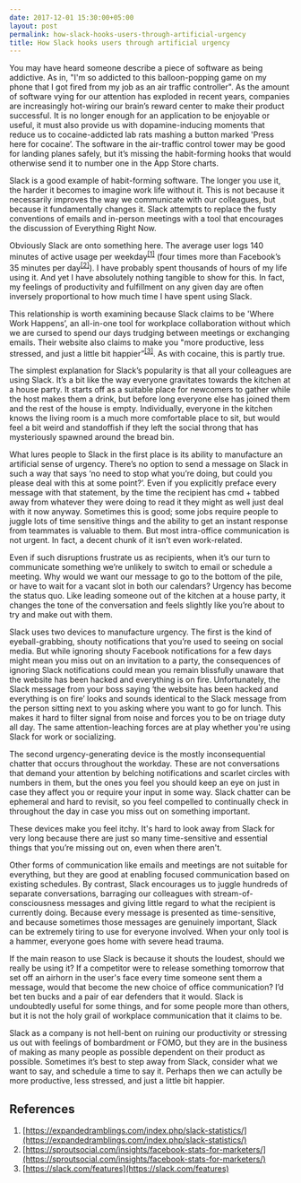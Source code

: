 ```yaml
---
date: 2017-12-01 15:30:00+05:00
layout: post
permalink: how-slack-hooks-users-through-artificial-urgency
title: How Slack hooks users through artificial urgency
---
```


You may have heard someone describe a piece of software as being addictive. As in, "I'm so addicted to this balloon-popping game on my phone that I got fired from my job as an air traffic controller". As the amount of software vying for our attention has exploded in recent years, companies are increasingly hot-wiring our brain’s reward center to make their product successful. It is no longer enough for an application to be enjoyable or useful, it must also provide us with dopamine-inducing moments that reduce us to cocaine-addicted lab rats mashing a button marked 'Press here for cocaine’. The software in the air-traffic control tower may be good for landing planes safely, but it’s missing the habit-forming hooks that would otherwise send it to number one in the App Store charts.

Slack is a good example of habit-forming software. The longer you use it, the harder it becomes to imagine work life without it. This is not because it necessarily improves the way we communicate with our colleagues, but because it fundamentally changes it. Slack attempts to replace the fusty conventions of emails and in-person meetings with a tool that encourages the discussion of Everything Right Now.

Obviously Slack are onto something here. The average user logs 140 minutes of active usage per weekday<sup>[[1]](https://expandedramblings.com/index.php/slack-statistics/)</sup> (four times more than Facebook’s 35 minutes per day<sup>[[2]](https://sproutsocial.com/insights/facebook-stats-for-marketers/)</sup>). I have probably spent thousands of hours of my life using it. And yet I have absolutely nothing tangible to show for this. In fact, my feelings of productivity and fulfillment on any given day are often inversely proportional to how much time I have spent using Slack.

This relationship is worth examining because Slack claims to be 'Where Work Happens’, an all-in-one tool for workplace collaboration without which we are cursed to spend our days trudging between meetings or exchanging emails. Their website also claims to make you "more productive, less stressed, and just a little bit happier”<sup>[[3]](https://slack.com/features)</sup>. As with cocaine, this is partly true.

The simplest explanation for Slack’s popularity is that all your colleagues are using Slack. It’s a bit like the way everyone gravitates towards the kitchen at a house party. It starts off as a suitable place for newcomers to gather while the host makes them a drink, but before long everyone else has joined them and the rest of the house is empty. Individually, everyone in the kitchen knows the living room is a much more comfortable place to sit, but would feel a bit weird and standoffish if they left the social throng that has mysteriously spawned around the bread bin. 

What lures people to Slack in the first place is its ability to manufacture an artificial sense of urgency. There’s no option to send a message on Slack in such a way that says ‘no need to stop what you’re doing, but could you please deal with this at some point?’. Even if you explicitly preface every message with that statement, by the time the recipient has cmd + tabbed away from whatever they were doing to read it they might as well just deal with it now anyway. Sometimes this is good; some jobs require people to juggle lots of time sensitive things and the ability to get an instant response from teammates is valuable to them. But most intra-office communication is not urgent. In fact, a decent chunk of it isn’t even work-related.

Even if such disruptions frustrate us as recipients, when it’s our turn to communicate something we’re unlikely to switch to email or schedule a meeting. Why would we want our message to go to the bottom of the pile, or have to wait for a vacant slot in both our calendars? Urgency has become the status quo. Like leading someone out of the kitchen at a house party, it changes the tone of the conversation and feels slightly like you’re about to try and make out with them.

Slack uses two devices to manufacture urgency. The first is the kind of eyeball-grabbing, shouty notifications that you’re used to seeing on social media. But while ignoring shouty Facebook notifications for a few days might mean you miss out on an invitation to a party, the consequences of ignoring Slack notifications could mean you remain blissfully unaware that the website has been hacked and everything is on fire. Unfortunately, the Slack message from your boss saying ‘the website has been hacked and everything is on fire’ looks and sounds identical to the Slack message from the person sitting next to you asking where you want to go for lunch. This makes it hard to filter signal from noise and forces you to be on triage duty all day. The same attention-leaching forces are at play whether you're using Slack for work or socializing.

The second urgency-generating device is the mostly inconsequential chatter that occurs throughout the workday. These are not conversations that demand your attention by belching notifications and scarlet circles with numbers in them, but the ones you feel you should keep an eye on just in case they affect you or require your input in some way. Slack chatter can be ephemeral and hard to revisit, so you feel compelled to continually check in throughout the day in case you miss out on something important.

These devices make you feel itchy. It's hard to look away from Slack for very long because there are just so many time-sensitive and essential things that you’re missing out on, even when there aren't.

Other forms of communication like emails and meetings are not suitable for everything, but they are good at enabling focused communication based on existing schedules. By contrast, Slack encourages us to juggle hundreds of separate conversations, barraging our colleagues with stream-of-consciousness messages and giving little regard to what the recipient is currently doing. Because every message is presented as time-sensitive, and because sometimes those messages are genuinely important, Slack can be extremely tiring to use for everyone involved. When your only tool is a hammer, everyone goes home with severe head trauma.

If the main reason to use Slack is because it shouts the loudest, should we really be using it? If a competitor were to release something tomorrow that set off an airhorn in the user's face every time someone sent them a message, would that become the new choice of office communication? I’d bet ten bucks and a pair of ear defenders that it would. Slack is undoubtedly useful for some things, and for some people more than others, but it is not the holy grail of workplace communication that it claims to be.

Slack as a company is not hell-bent on ruining our productivity or stressing us out with feelings of bombardment or FOMO, but they are in the business of making as many people as possible dependent on their product as possible. Sometimes it’s best to step away from Slack, consider what we want to say, and schedule a time to say it. Perhaps then we can actully be more productive, less stressed, and just a little bit happier.

## References

1. [https://expandedramblings.com/index.php/slack-statistics/](https://expandedramblings.com/index.php/slack-statistics/)
2. [https://sproutsocial.com/insights/facebook-stats-for-marketers/](https://sproutsocial.com/insights/facebook-stats-for-marketers/)
3. [https://slack.com/features](https://slack.com/features)
